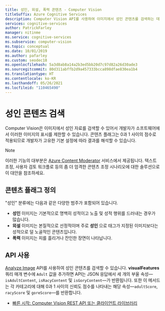 ```yaml
---
title: 성인, 외설, 폭력 콘텐츠 - Computer Vision
titleSuffix: Azure Cognitive Services
description: Computer Vision API를 사용하여 이미지에서 성인 콘텐츠를 검색하는 데 관련된 개념입니다.
services: cognitive-services
author: PatrickFarley
manager: nitinme
ms.service: cognitive-services
ms.subservice: computer-vision
ms.topic: conceptual
ms.date: 10/01/2019
ms.author: pafarley
ms.custom: seodec18
ms.openlocfilehash: 5a3d8ab8a14a2b3ed5bb20d7c97d82a26d30ade3
ms.sourcegitcommit: 80d311abffb2d9a457333bcca898dfae830ea1b4
ms.translationtype: HT
ms.contentlocale: ko-KR
ms.lasthandoff: 05/26/2021
ms.locfileid: "110465490"
---
```

# <a name="detect-adult-content"></a>성인 콘텐츠 검색

Computer Vision은 이미지에서 성인 자료를 검색할 수 있어서 개발자가 소프트웨어에서 이러한 이미지의 표시를 제한할 수 있습니다. 콘텐츠 플래그는 0과 1 사이의 점수로 적용되므로 개발자가 고유한 기본 설정에 따라 결과를 해석할 수 있습니다.

> [!NOTE]
> 이러한 기능의 대부분은 [Azure Content Moderator](../content-moderator/overview.md) 서비스에서 제공됩니다. 텍스트 조정, 사용자 검토 워크플로 등의 좀 더 엄격한 콘텐츠 조정 시나리오에 대한 솔루션으로 이 대안을 참조하세요.

## <a name="content-flag-definitions"></a>콘텐츠 플래그 정의

"성인" 분류에는 다음과 같은 다양한 범주가 포함되어 있습니다.

- **성인** 이미지는 기본적으로 명백히 성적이고 노출 및 성적 행위를 드러내는 경우가 많습니다.
- **외설** 이미지는 본질적으로 선정적이며 주로 **성인** 으로 태그가 지정된 이미지보다는 성적으로 덜 노골적인 콘텐츠입니다.
- **폭력** 이미지는 피를 흘리거나 잔인한 장면이 나타납니다.

## <a name="use-the-api"></a>API 사용

[Analyze Image](https://westcentralus.dev.cognitive.microsoft.com/docs/services/computer-vision-v3-2/operations/56f91f2e778daf14a499f21b) API를 사용하여 성인 콘텐츠를 검색할 수 있습니다. **visualFeatures** 쿼리 매개 변수에 `Adult` 값을 추가하면 API는 JSON 응답에서 세 개의 부울 속성&mdash;`isAdultContent`, `isRacyContent` 및 `isGoryContent`&mdash;가 반환됩니다. 또한 이 메서드는 각 카테고리에 대해 0과 1 사이의 신뢰도 점수를 나타내는 해당 속성&mdash;`adultScore`, `racyScore` 및 `goreScore`&mdash;를 반환합니다.

- [빠른 시작: Computer Vision REST API 또는 클라이언트 라이브러리](./quickstarts-sdk/image-analysis-client-library.md?pivots=programming-language-csharp)
